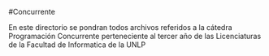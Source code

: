 #Concurrente

En este directorio se pondran todos archivos referidos a la cátedra Programación
Concurrente perteneciente al tercer año de las Licenciaturas de la Facultad de
Informatica de la UNLP
